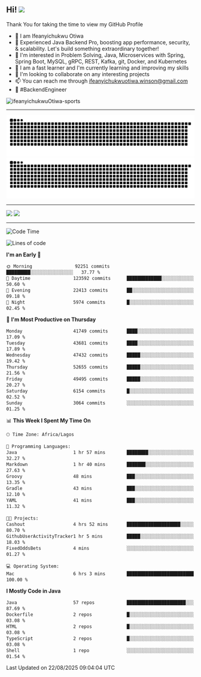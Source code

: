 <!-- BLOG-POST-LIST:START --><!-- BLOG-POST-LIST:END -->

## Hi! <img src="https://media.giphy.com/media/hvRJCLFzcasrR4ia7z/giphy.gif" width="4%"> 

Thank You for taking the time to view my GitHub Profile

- 👋 I am Ifeanyichukwu Otiwa
- 🚀 Experienced Java Backend Pro, boosting app performance, security, & scalability. Let's build something extraordinary together!
- 👀 I'm interested in Problem Solving, Java, Microservices with Spring, Spring Boot, MySQL, gRPC, REST, Kafka, git, Docker, and Kubernetes
- 🌱 I am a fast learner and I'm currently learning and improving my skills
- 💞️ I'm looking to collaborate on any interesting projects
- 📫 You can reach me through ifeanyichukwuotiwa.winson@gmail.com
- 🚀 #BackendEngineer

<p align="left" marginTop="10px"> <img src="https://komarev.com/ghpvc/?username=ifeanyichukwuOtiwa-sports&label=Profile%20views&color=0e75b6&style=for-the-badge" alt="ifeanyichukwuOtiwa-sports" /> </p>

***

<!--🐍📈SNAKEGRAPH / 🌐WEBSITE: https://github.com/Platane/snk -->
![github contribution grid snake animation](https://raw.githubusercontent.com/ifeanyichukwuOtiwa-sports/ifeanyichukwuOtiwa-sports/output/github-contribution-grid-snake-dark.svg#gh-dark-mode-only)![github contribution grid snake animation](https://raw.githubusercontent.com/ifeanyichukwuOtiwa-sports/ifeanyichukwuOtiwa-sports/output/github-contribution-grid-snake.svg#gh-light-mode-only)

***

<p float="left">
  <img float="left" src="https://github-readme-stats.vercel.app/api?username=ifeanyichukwuOtiwa-sports&count_private=true&include_all_commits=true&theme=react&show_icons=true" />
  <img float="right" src="https://github-readme-stats.vercel.app/api/top-langs/?username=ifeanyichukwuOtiwa-sports&layout=compact&show_icons=true&theme=react" /> 
</p>

***



<!--START_SECTION:waka-->
![Code Time](http://img.shields.io/badge/Code%20Time-4%2C108%20hrs%2030%20mins-blue)

![Lines of code](https://img.shields.io/badge/From%20Hello%20World%20I%27ve%20Written-65.4%20million%20lines%20of%20code-blue)

**I'm an Early 🐤** 

```text
🌞 Morning                92251 commits       █████████░░░░░░░░░░░░░░░░   37.77 % 
🌆 Daytime                123592 commits      █████████████░░░░░░░░░░░░   50.60 % 
🌃 Evening                22413 commits       ██░░░░░░░░░░░░░░░░░░░░░░░   09.18 % 
🌙 Night                  5974 commits        █░░░░░░░░░░░░░░░░░░░░░░░░   02.45 % 
```
📅 **I'm Most Productive on Thursday** 

```text
Monday                   41749 commits       ████░░░░░░░░░░░░░░░░░░░░░   17.09 % 
Tuesday                  43681 commits       ████░░░░░░░░░░░░░░░░░░░░░   17.89 % 
Wednesday                47432 commits       █████░░░░░░░░░░░░░░░░░░░░   19.42 % 
Thursday                 52655 commits       █████░░░░░░░░░░░░░░░░░░░░   21.56 % 
Friday                   49495 commits       █████░░░░░░░░░░░░░░░░░░░░   20.27 % 
Saturday                 6154 commits        █░░░░░░░░░░░░░░░░░░░░░░░░   02.52 % 
Sunday                   3064 commits        ░░░░░░░░░░░░░░░░░░░░░░░░░   01.25 % 
```


📊 **This Week I Spent My Time On** 

```text
🕑︎ Time Zone: Africa/Lagos

💬 Programming Languages: 
Java                     1 hr 57 mins        ████████░░░░░░░░░░░░░░░░░   32.27 % 
Markdown                 1 hr 40 mins        ███████░░░░░░░░░░░░░░░░░░   27.63 % 
Groovy                   48 mins             ███░░░░░░░░░░░░░░░░░░░░░░   13.35 % 
Gradle                   43 mins             ███░░░░░░░░░░░░░░░░░░░░░░   12.10 % 
YAML                     41 mins             ███░░░░░░░░░░░░░░░░░░░░░░   11.32 % 

🐱‍💻 Projects: 
Cashout                  4 hrs 52 mins       ████████████████████░░░░░   80.70 % 
GithubUserActivityTracker1 hr 5 mins         █████░░░░░░░░░░░░░░░░░░░░   18.03 % 
FixedOddsBets            4 mins              ░░░░░░░░░░░░░░░░░░░░░░░░░   01.27 % 

💻 Operating System: 
Mac                      6 hrs 3 mins        █████████████████████████   100.00 % 
```

**I Mostly Code in Java** 

```text
Java                     57 repos            ██████████████████████░░░   87.69 % 
Dockerfile               2 repos             █░░░░░░░░░░░░░░░░░░░░░░░░   03.08 % 
HTML                     2 repos             █░░░░░░░░░░░░░░░░░░░░░░░░   03.08 % 
TypeScript               2 repos             █░░░░░░░░░░░░░░░░░░░░░░░░   03.08 % 
Shell                    1 repo              ░░░░░░░░░░░░░░░░░░░░░░░░░   01.54 % 
```




 Last Updated on 22/08/2025 09:04:04 UTC
<!--END_SECTION:waka-->

<!--
<p align="center">
![trophy](https://github-profile-trophy.vercel.app/?username=ifeanyichukwuOtiwa-sports&theme=onedark) (https://github.com/ryo-ma/github-profile-trophy)
</p>
-->

<!---
ifeanyi-otiwa/ifeanyi-otiwa is a ✨ special ✨ repository because its `README.md` (this file) appears on your GitHub profile.
You can click the Preview link to take a look at your changes.
--->
